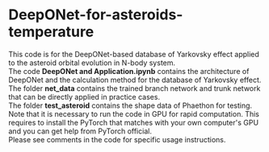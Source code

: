 # DeepONet-for-asteroids-temperature
This code is for the DeepONet-based database of Yarkovsky effect applied to the asteroid orbital evolution in N-body system.  
The code **DeepONet and Application.ipynb** contains the architecture of DeepONet and the calculation method for the database of Yarkovsky effect.  
The folder **net_data** contains the trained branch network and trunk network that can be directly applied in practice cases.  
The folder **test_asteroid** contains the shape data of Phaethon for testing.  
Note that it is necessary to run the code in GPU for rapid computation. This requires to install the PyTorch that matches with your own computer's GPU and you can get help from PyTorch official.  
Please see comments in the code for specific usage instructions.
